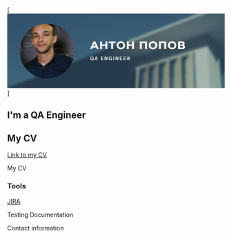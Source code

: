 [![Header](https://github.com/ToshaPopov-QA/ToshaPopov-QA/blob/main/assets/Плашка%20PNG.png)]

## I'm a QA Engineer
## My CV
[Link to my CV](https://drive.google.com/file/d/1BrexejfvraLbUiO0Ooa1LjROre1wuNnM/view?usp=sharing)

My CV

### Tools
[JIRA](https://img.shields.io/badge/<LABEL>-<MESSAGE>-<COLOR>)

Testing Documentation

Contact information